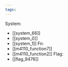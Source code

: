 ```yaml
---
tags:
---
```

System:
- [[system_66]]
- [[system_0]]
- [[system_1]]
Fn:
- [[m4110_function7]]
- [[m4110_function2]]
Flag:
- [[flag_9476]]
